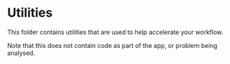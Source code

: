 # Utilities

This folder contains utilities that are used to help accelerate your workflow. 

Note that this does not contain code as part of the app, or problem being analysed.
